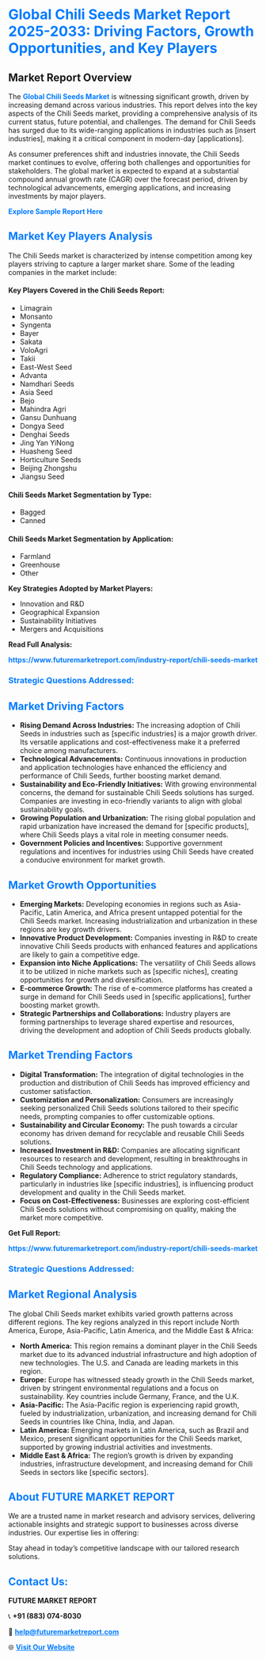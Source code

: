<h1 style="color: #007BFF;">Global Chili Seeds Market Report 2025-2033: Driving Factors, Growth Opportunities, and Key Players</h1>

<section id="overview">
<h2>Market Report Overview</h2>
<p>The <a href="https://www.futuremarketreport.com/industry-report/chili-seeds-market" style="color: #007BFF; text-decoration: none;"><strong>Global Chili Seeds Market</strong></a> is witnessing significant growth, driven by increasing demand across various industries. This report delves into the key aspects of the Chili Seeds market, providing a comprehensive analysis of its current status, future potential, and challenges. The demand for Chili Seeds has surged due to its wide-ranging applications in industries such as [insert industries], making it a critical component in modern-day [applications].</p>
<p>As consumer preferences shift and industries innovate, the Chili Seeds market continues to evolve, offering both challenges and opportunities for stakeholders. The global market is expected to expand at a substantial compound annual growth rate (CAGR) over the forecast period, driven by technological advancements, emerging applications, and increasing investments by major players.</p>
</section>

<section id="overview">
<p><a href="https://www.futuremarketreport.com/request-sample/reportId=90183" style="color: #007BFF; text-decoration: none;"><strong>Explore Sample Report Here</strong></a></p>
</section>

<section id="key-players">
<h2 style="color: #007BFF;">Market Key Players Analysis</h2>
<p>The Chili Seeds market is characterized by intense competition among key players striving to capture a larger market share. Some of the leading companies in the market include:</p>
<h4>Key Players Covered in the Chili Seeds Report:</h4>
<ul><li>Limagrain</li><li>Monsanto</li><li>Syngenta</li><li>Bayer</li><li>Sakata</li><li>VoloAgri</li><li>Takii</li><li>East-West Seed</li><li>Advanta</li><li>Namdhari Seeds</li><li>Asia Seed</li><li>Bejo</li><li>Mahindra Agri</li><li>Gansu Dunhuang</li><li>Dongya Seed</li><li>Denghai Seeds</li><li>Jing Yan YiNong</li><li>Huasheng Seed</li><li>Horticulture Seeds</li><li>Beijing Zhongshu</li><li>Jiangsu Seed</li></ul>
<h4>Chili Seeds Market Segmentation by Type:</h4>
<ul><li>Bagged</li><li>Canned</li></ul>

<h4>Chili Seeds Market Segmentation by Application:</h4>
<ul><li>Farmland</li><li>Greenhouse</li><li>Other</li></ul>
<p><strong>Key Strategies Adopted by Market Players:</strong></p>
<ul>
<li>Innovation and R&D</li>
<li>Geographical Expansion</li>
<li>Sustainability Initiatives</li>
<li>Mergers and Acquisitions</li>
</ul>
</section>

<section>
<p><strong>Read Full Analysis: </strong></p><a href="https://www.futuremarketreport.com/industry-report/chili-seeds-market" style="color: #007BFF; text-decoration: none;"><strong>https://www.futuremarketreport.com/industry-report/chili-seeds-market</strong></a>
<h3 style="color: #007BFF;">Strategic Questions Addressed:</h3>
</section>

<section id="driving-factors">
<h2 style="color: #007BFF;">Market Driving Factors</h2>
<ul>
<li><strong>Rising Demand Across Industries:</strong> The increasing adoption of Chili Seeds in industries such as [specific industries] is a major growth driver. Its versatile applications and cost-effectiveness make it a preferred choice among manufacturers.</li>
<li><strong>Technological Advancements:</strong> Continuous innovations in production and application technologies have enhanced the efficiency and performance of Chili Seeds, further boosting market demand.</li>
<li><strong>Sustainability and Eco-Friendly Initiatives:</strong> With growing environmental concerns, the demand for sustainable Chili Seeds solutions has surged. Companies are investing in eco-friendly variants to align with global sustainability goals.</li>
<li><strong>Growing Population and Urbanization:</strong> The rising global population and rapid urbanization have increased the demand for [specific products], where Chili Seeds plays a vital role in meeting consumer needs.</li>
<li><strong>Government Policies and Incentives:</strong> Supportive government regulations and incentives for industries using Chili Seeds have created a conducive environment for market growth.</li>
</ul>
</section>

<section id="growth-opportunities">
<h2 style="color: #007BFF;">Market Growth Opportunities</h2>
<ul>
<li><strong>Emerging Markets:</strong> Developing economies in regions such as Asia-Pacific, Latin America, and Africa present untapped potential for the Chili Seeds market. Increasing industrialization and urbanization in these regions are key growth drivers.</li>
<li><strong>Innovative Product Development:</strong> Companies investing in R&D to create innovative Chili Seeds products with enhanced features and applications are likely to gain a competitive edge.</li>
<li><strong>Expansion into Niche Applications:</strong> The versatility of Chili Seeds allows it to be utilized in niche markets such as [specific niches], creating opportunities for growth and diversification.</li>
<li><strong>E-commerce Growth:</strong> The rise of e-commerce platforms has created a surge in demand for Chili Seeds used in [specific applications], further boosting market growth.</li>
<li><strong>Strategic Partnerships and Collaborations:</strong> Industry players are forming partnerships to leverage shared expertise and resources, driving the development and adoption of Chili Seeds products globally.</li>
</ul>
</section>

<section id="trending-factors">
<h2 style="color: #007BFF;">Market Trending Factors</h2>
<ul>
<li><strong>Digital Transformation:</strong> The integration of digital technologies in the production and distribution of Chili Seeds has improved efficiency and customer satisfaction.</li>
<li><strong>Customization and Personalization:</strong> Consumers are increasingly seeking personalized Chili Seeds solutions tailored to their specific needs, prompting companies to offer customizable options.</li>
<li><strong>Sustainability and Circular Economy:</strong> The push towards a circular economy has driven demand for recyclable and reusable Chili Seeds solutions.</li>
<li><strong>Increased Investment in R&D:</strong> Companies are allocating significant resources to research and development, resulting in breakthroughs in Chili Seeds technology and applications.</li>
<li><strong>Regulatory Compliance:</strong> Adherence to strict regulatory standards, particularly in industries like [specific industries], is influencing product development and quality in the Chili Seeds market.</li>
<li><strong>Focus on Cost-Effectiveness:</strong> Businesses are exploring cost-efficient Chili Seeds solutions without compromising on quality, making the market more competitive.</li>
</ul>
</section>

<section>
<p><strong>Get Full Report: </strong></p><a href="https://www.futuremarketreport.com/industry-report/chili-seeds-market" style="color: #007BFF; text-decoration: none;"><strong>https://www.futuremarketreport.com/industry-report/chili-seeds-market</strong></a>
<h3 style="color: #007BFF;">Strategic Questions Addressed:</h3>
</section>


<section id="regional-analysis">
<h2 style="color: #007BFF;">Market Regional Analysis</h2>
<p>The global Chili Seeds market exhibits varied growth patterns across different regions. The key regions analyzed in this report include North America, Europe, Asia-Pacific, Latin America, and the Middle East & Africa:</p>
<ul>
<li><strong>North America:</strong> This region remains a dominant player in the Chili Seeds market due to its advanced industrial infrastructure and high adoption of new technologies. The U.S. and Canada are leading markets in this region.</li>
<li><strong>Europe:</strong> Europe has witnessed steady growth in the Chili Seeds market, driven by stringent environmental regulations and a focus on sustainability. Key countries include Germany, France, and the U.K.</li>
<li><strong>Asia-Pacific:</strong> The Asia-Pacific region is experiencing rapid growth, fueled by industrialization, urbanization, and increasing demand for Chili Seeds in countries like China, India, and Japan.</li>
<li><strong>Latin America:</strong> Emerging markets in Latin America, such as Brazil and Mexico, present significant opportunities for the Chili Seeds market, supported by growing industrial activities and investments.</li>
<li><strong>Middle East & Africa:</strong> The region’s growth is driven by expanding industries, infrastructure development, and increasing demand for Chili Seeds in sectors like [specific sectors].</li>
</ul>
</section>

<footer>
<h2 style="color: #007BFF;">About FUTURE MARKET REPORT</h2>
<p>We are a trusted name in market research and advisory services, delivering actionable insights and strategic support to businesses across diverse industries. Our expertise lies in offering:</p>

<p>Stay ahead in today’s competitive landscape with our tailored research solutions.</p>

<h2 style="color: #007BFF;">Contact Us:</h2>
<p><strong>FUTURE MARKET REPORT</strong></p>
<p>📞 <strong>+91 (883) 074-8030</strong></p>
<p>📧 <strong><a href="mailto:help@futuremarketreport.com" style="color: #007BFF;">help@futuremarketreport.com</a></strong></p>
<p>🌐 <strong><a href="https://www.futuremarketreport.com/" style="color: #007BFF;">Visit Our Website</a></strong></p>
</footer>